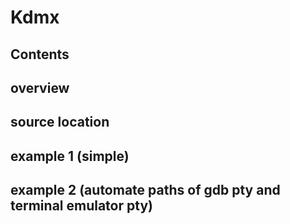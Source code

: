 # Kdmx
## Contents
## overview
## source location
## example 1 (simple)
## example 2 (automate paths of gdb pty and terminal emulator pty)
